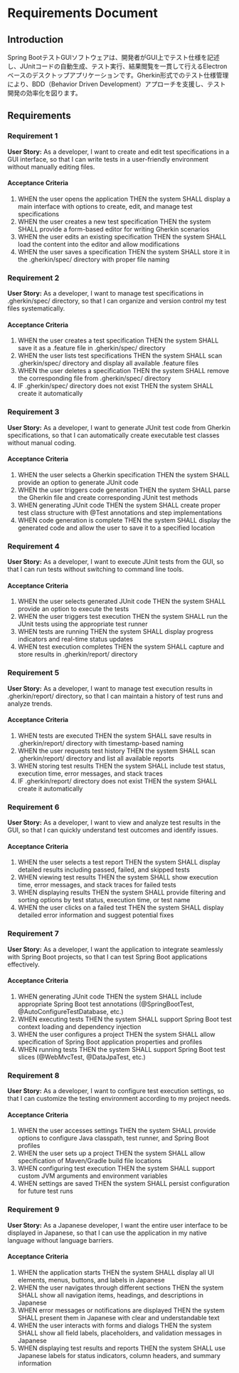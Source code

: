 # Requirements Document

## Introduction

Spring BootテストGUIソフトウェアは、開発者がGUI上でテスト仕様を記述し、JUnitコードの自動生成、テスト実行、結果閲覧を一貫して行えるElectronベースのデスクトップアプリケーションです。Gherkin形式でのテスト仕様管理により、BDD（Behavior Driven Development）アプローチを支援し、テスト開発の効率化を図ります。

## Requirements

### Requirement 1

**User Story:** As a developer, I want to create and edit test specifications in a GUI interface, so that I can write tests in a user-friendly environment without manually editing files.

#### Acceptance Criteria

1. WHEN the user opens the application THEN the system SHALL display a main interface with options to create, edit, and manage test specifications
2. WHEN the user creates a new test specification THEN the system SHALL provide a form-based editor for writing Gherkin scenarios
3. WHEN the user edits an existing specification THEN the system SHALL load the content into the editor and allow modifications
4. WHEN the user saves a specification THEN the system SHALL store it in the .gherkin/spec/ directory with proper file naming

### Requirement 2

**User Story:** As a developer, I want to manage test specifications in .gherkin/spec/ directory, so that I can organize and version control my test files systematically.

#### Acceptance Criteria

1. WHEN the user creates a test specification THEN the system SHALL save it as a .feature file in .gherkin/spec/ directory
2. WHEN the user lists test specifications THEN the system SHALL scan .gherkin/spec/ directory and display all available .feature files
3. WHEN the user deletes a specification THEN the system SHALL remove the corresponding file from .gherkin/spec/ directory
4. IF .gherkin/spec/ directory does not exist THEN the system SHALL create it automatically

### Requirement 3

**User Story:** As a developer, I want to generate JUnit test code from Gherkin specifications, so that I can automatically create executable test classes without manual coding.

#### Acceptance Criteria

1. WHEN the user selects a Gherkin specification THEN the system SHALL provide an option to generate JUnit code
2. WHEN the user triggers code generation THEN the system SHALL parse the Gherkin file and create corresponding JUnit test methods
3. WHEN generating JUnit code THEN the system SHALL create proper test class structure with @Test annotations and step implementations
4. WHEN code generation is complete THEN the system SHALL display the generated code and allow the user to save it to a specified location

### Requirement 4

**User Story:** As a developer, I want to execute JUnit tests from the GUI, so that I can run tests without switching to command line tools.

#### Acceptance Criteria

1. WHEN the user selects generated JUnit code THEN the system SHALL provide an option to execute the tests
2. WHEN the user triggers test execution THEN the system SHALL run the JUnit tests using the appropriate test runner
3. WHEN tests are running THEN the system SHALL display progress indicators and real-time status updates
4. WHEN test execution completes THEN the system SHALL capture and store results in .gherkin/report/ directory

### Requirement 5

**User Story:** As a developer, I want to manage test execution results in .gherkin/report/ directory, so that I can maintain a history of test runs and analyze trends.

#### Acceptance Criteria

1. WHEN tests are executed THEN the system SHALL save results in .gherkin/report/ directory with timestamp-based naming
2. WHEN the user requests test history THEN the system SHALL scan .gherkin/report/ directory and list all available reports
3. WHEN storing test results THEN the system SHALL include test status, execution time, error messages, and stack traces
4. IF .gherkin/report/ directory does not exist THEN the system SHALL create it automatically

### Requirement 6

**User Story:** As a developer, I want to view and analyze test results in the GUI, so that I can quickly understand test outcomes and identify issues.

#### Acceptance Criteria

1. WHEN the user selects a test report THEN the system SHALL display detailed results including passed, failed, and skipped tests
2. WHEN viewing test results THEN the system SHALL show execution time, error messages, and stack traces for failed tests
3. WHEN displaying results THEN the system SHALL provide filtering and sorting options by test status, execution time, or test name
4. WHEN the user clicks on a failed test THEN the system SHALL display detailed error information and suggest potential fixes

### Requirement 7

**User Story:** As a developer, I want the application to integrate seamlessly with Spring Boot projects, so that I can test Spring Boot applications effectively.

#### Acceptance Criteria

1. WHEN generating JUnit code THEN the system SHALL include appropriate Spring Boot test annotations (@SpringBootTest, @AutoConfigureTestDatabase, etc.)
2. WHEN executing tests THEN the system SHALL support Spring Boot test context loading and dependency injection
3. WHEN the user configures a project THEN the system SHALL allow specification of Spring Boot application properties and profiles
4. WHEN running tests THEN the system SHALL support Spring Boot test slices (@WebMvcTest, @DataJpaTest, etc.)

### Requirement 8

**User Story:** As a developer, I want to configure test execution settings, so that I can customize the testing environment according to my project needs.

#### Acceptance Criteria

1. WHEN the user accesses settings THEN the system SHALL provide options to configure Java classpath, test runner, and Spring Boot profiles
2. WHEN the user sets up a project THEN the system SHALL allow specification of Maven/Gradle build file locations
3. WHEN configuring test execution THEN the system SHALL support custom JVM arguments and environment variables
4. WHEN settings are saved THEN the system SHALL persist configuration for future test runs

### Requirement 9

**User Story:** As a Japanese developer, I want the entire user interface to be displayed in Japanese, so that I can use the application in my native language without language barriers.

#### Acceptance Criteria

1. WHEN the application starts THEN the system SHALL display all UI elements, menus, buttons, and labels in Japanese
2. WHEN the user navigates through different sections THEN the system SHALL show all navigation items, headings, and descriptions in Japanese
3. WHEN error messages or notifications are displayed THEN the system SHALL present them in Japanese with clear and understandable text
4. WHEN the user interacts with forms and dialogs THEN the system SHALL show all field labels, placeholders, and validation messages in Japanese
5. WHEN displaying test results and reports THEN the system SHALL use Japanese labels for status indicators, column headers, and summary information
